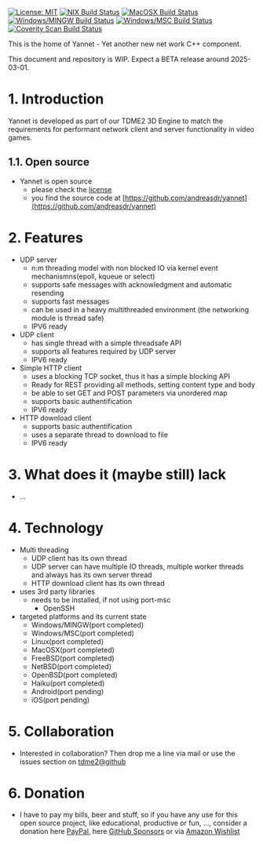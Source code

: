 [![License: MIT](https://img.shields.io/badge/License-MIT-yellow.svg)](https://github.com/andreasdr/yannet/blob/master/LICENSE)
[![NIX Build Status](https://github.com/andreasdr/yannet/actions/workflows/nix.yml/badge.svg)](https://github.com/andreasdr/yannet/actions)
[![MacOSX Build Status](https://github.com/andreasdr/yannet/actions/workflows/macosx.yml/badge.svg)](https://github.com/andreasdr/yannet/actions)
[![Windows/MINGW Build Status](https://github.com/andreasdr/yannet/actions/workflows/windows-mingw.yml/badge.svg)](https://github.com/andreasdr/yannet/actions)
[![Windows/MSC Build Status](https://github.com/andreasdr/yannet/actions/workflows/windows-msc.yml/badge.svg)](https://github.com/andreasdr/yannet/actions)
[![Coverity Scan Build Status](https://scan.coverity.com/projects/15611/badge.svg)](https://scan.coverity.com/projects/andreasdr-yannet)  

This is the home of Yannet - Yet another new net work C++ component.

This document and repository is WIP. Expect a BETA release around 2025-03-01.

# 1. Introduction
Yannet is developed as part of our TDME2 3D Engine to match the requirements for performant network client and server functionality in video games.

## 1.1. Open source
- Yannet is open source
  - please check the [license](https://github.com/andreasdr/yannet/blob/master/LICENSE)
  - you find the source code at [https://github.com/andreasdr/yannet](https://github.com/andreasdr/yannet) 

# 2. Features
- UDP server
    - n:m threading model with non blocked IO via kernel event mechanismns(epoll, kqueue or select)
    - supports safe messages with acknowledgment and automatic resending
    - supports fast messages
    - can be used in a heavy multithreaded environment (the networking module is thread safe)
    - IPV6 ready
- UDP client
    - has single thread with a simple threadsafe API
    - supports all features required by UDP server
    - IPV6 ready
- Simple HTTP client
    - uses a blocking TCP socket, thus it has a simple blocking API
    - Ready for REST providing all methods, setting content type and body
    - be able to set GET and POST parameters via unordered map 
    - supports basic authentification
    - IPV6 ready
- HTTP download client
    - supports basic authentification
    - uses a separate thread to download to file
    - IPV6 ready

# 3. What does it (maybe still) lack
- ...

# 4. Technology
- Multi threading
    - UDP client has its own thread
    - UDP server can have multiple IO threads, multiple worker threads and always has its own server thread
    - HTTP download client has its own thread
- uses 3rd party libraries
    - needs to be installed, if not using port-msc
        - OpenSSH
- targeted platforms and its current state
    - Windows/MINGW(port completed)
    - Windows/MSC(port completed)
    - Linux(port completed)
    - MacOSX(port completed)
    - FreeBSD(port completed)
    - NetBSD(port completed)
    - OpenBSD(port completed)
    - Haiku(port completed)
    - Android(port pending)
    - iOS(port pending)

# 5. Collaboration
- Interested in collaboration? Then drop me a line via mail or use the issues section on [tdme2@github](https://github.com/andreasdr/yannet/issues)

# 6. Donation 
- I have to pay my bills, beer and stuff, so if you have any use for this open source project, like educational, productive or fun, ..., consider a donation here [PayPal](https://www.paypal.me/andreasdrewke), here [GitHub Sponsors](https://github.com/sponsors/andreasdr) or via [Amazon Wishlist](https://www.amazon.de/hz/wishlist/ls/250IBUL4JSZVR?ref_=wl_share)
